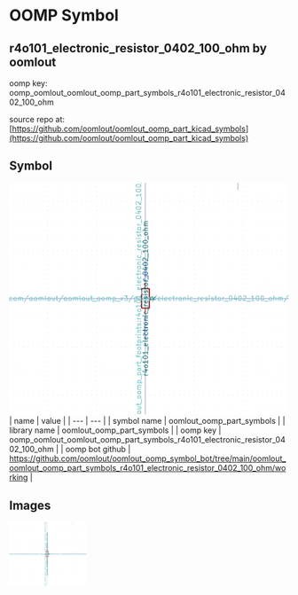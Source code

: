 # OOMP Symbol  
## r4o101_electronic_resistor_0402_100_ohm  by oomlout  
  
oomp key: oomp_oomlout_oomlout_oomp_part_symbols_r4o101_electronic_resistor_0402_100_ohm  
  
source repo at: [https://github.com/oomlout/oomlout_oomp_part_kicad_symbols](https://github.com/oomlout/oomlout_oomp_part_kicad_symbols)  
## Symbol  
  
[![working.png](working_600.png)](working.png)  
| name | value | 
| --- | --- | 
| symbol name | oomlout_oomp_part_symbols | 
| library name | oomlout_oomp_part_symbols | 
| oomp key | oomp_oomlout_oomlout_oomp_part_symbols_r4o101_electronic_resistor_0402_100_ohm | 
| oomp bot github | https://github.com/oomlout/oomlout_oomp_symbol_bot/tree/main/oomlout_oomlout_oomp_part_symbols_r4o101_electronic_resistor_0402_100_ohm/working | 
## Images  
  
[![working.png](working_140.png)](working.png)  
